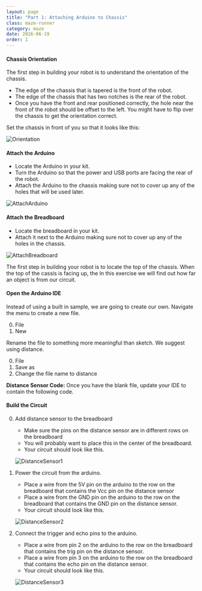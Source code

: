 ```yaml
---
layout: page
title: "Part 1: Attaching Arduino to Chassis"
class: maze-runner
category: maze
date: 2016-06-19
order: 1
---
```


#### Chassis Orientation

The first step in building your robot is to understand the orientation of the chassis.

* The edge of the chassis that is tapered is the front of the robot.
* The edge of the chassis that has two notches is the rear of the robot.
* Once you have the front and rear positioned correctly, the hole near the front of the robot should be offset to the left. You might have to flip over the chassis to get the orientation correct.

Set the chassis in front of you so that it looks like this:

![Orientation]({{site.baseurl}}/assets/mazerunner/orientation.jpg)

#### Attach the Arduino

* Locate the Arduino in your kit.
* Turn the Arduino so that the power and USB ports are facing the rear of the robot.
* Attach the Arduino to the chassis making sure not to cover up any of the holes that will be used later.

![AttachArduino]({{site.baseurl}}/assets/mazerunner/attach_arduino.jpg)

#### Attach the Breadboard

* Locate the breadboard in your kit.
* Attach it next to the Arduino making sure not to cover up any of the holes in the chassis.

![AttachBreadboard]({{site.baseurl}}/assets/mazerunner/attach_breadboard.jpg)
    

The first step in building your robot is to locate the top of the chassis. When the top of the cassis is facing up, the 
In this exercise we will find out how far an object is from our circuit.

#### Open the Arduino IDE

Instead of using a built in sample, we are going to create our own. Navigate the menu to create a new file.

0. File
0. New

Rename the file to something more meaningful than sketch. We suggest using distance.

0. File
0. Save as
0. Change the file name to distance

**Distance Sensor Code:**
Once you have the blank file, update your IDE to contain the following code.

<script src="https://gist.github.com/drewburton/311a32caa0e78c797e3a2c56d6f77798.js"></script>

#### Build the Circuit

0. Add distance sensor to the breadboard
    * Make sure the pins on the distance sensor are in different rows on
    the breadboard
    * You will probably want to place this in the center of the
    breadboard.
   * Your circuit should look like this.

    ![DistanceSensor1]({{site.baseurl}}/assets/part3/distance-sensor-01.jpg)

0. Power the circuit from the arduino.
    * Place a wire from the 5V pin on the arduino to the row on the
    breadboard that contains the Vcc pin on the distance sensor
    * Place a wire from the GND pin on the arduino to the row on the
    breadboard that contains the GND pin on the distance sensor.
    * Your circuit should look like this.

    ![DistanceSensor2]({{site.baseurl}}/assets/part3/distance-sensor-02.jpg)

0. Connect the trigger and echo pins to the arduino.
    * Place a wire from pin 2 on the arduino to the row on the
    breadboard that contains the trig pin on the distance sensor.
    * Place a wire from pin 3 on the arduino to the row on the
    breadboard that contains the echo pin on the distance sensor.
    * Your circuit should look like this.


    ![DistanceSensor3]({{site.baseurl}}/assets/part3/distance-sensor-03.jpg)



